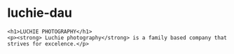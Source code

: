 # luchie-dau
<!DOCTYPE html>
<html>
  <head>
    <title>LUCHIE PHOTOGRAPHY</title>
  </head>
  <body>

    <h1>LUCHIE PHOTOGRAPHY</h1>
    <p><strong> Luchie photography</strong> is a family based company that strives for excelence.</p>

  </body>
</html>
